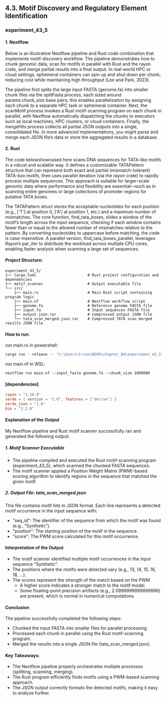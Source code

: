 ## 4.3. Motif Discovery and Regulatory Element Identification

### experiment_43_5

#### 1. Nextflow 
Below is an illustrative Nextflow pipeline and Rust code combination that implements motif-discovery workflow. The pipeline demonstrates how to chunk genomic data, scan for motifs in parallel with Rust and the rayon crate, and merge partial results into a final output. In real-world HPC or cloud settings, ephemeral containers can spin up and shut down per chunk, reducing cost while maintaining high throughput (Lee and Park, 2023).

The pipeline first splits the large input FASTA (genome.fa) into smaller chunk files via the splitFasta process, each sized around params.chunk_size base pairs; this enables parallelization by assigning each chunk to a separate HPC task or ephemeral container. Next, the scanMotif process invokes a Rust motif-scanning program on each chunk in parallel, with Nextflow automatically dispatching the chunks to executors such as local machines, HPC clusters, or cloud containers. Finally, the mergeHits process collects all partial JSON outputs into a single, consolidated file. In more advanced implementations, you might parse and merge each JSON file’s data or store the aggregated results in a database.

#### 2. Rust
The code belowshowcased here scans DNA sequences for TATA-like motifs in a robust and scalable way. It defines a customizable TATAPattern structure that can represent both exact and partial (mismatch-tolerant) TATA-box motifs, then uses parallel iteration (via the rayon crate) to rapidly process multiple sequences. This approach is suitable for larger-scale genomic data where performance and flexibility are essential—such as in scanning entire genomes or large collections of promoter regions for putative TATA boxes.

The TATAPattern struct stores the acceptable nucleotides for each position (e.g., ['T'] at position 0, ['A'] at position 1, etc.) and a maximum number of mismatches. The core function, find_tata_boxes, slides a window of the motif’s length across the input sequence, checking if each window contains fewer than or equal to the allowed number of mismatches relative to the pattern. By converting nucleotides to uppercase before matching, the code is case-insensitive. A parallel version, find_tata_boxes_parallel, leverages Rayon’s par_iter to distribute the workload across multiple CPU cores, enabling faster analysis when scanning a large set of sequences.

#### Project Structure:

```plaintext
experiment_43_5/
├── Cargo.toml                       # Rust project configuration and dependencies
├── motif_scanner                    # Output executable file
└── src/
    ├── main.rs                      # Main Rust script containing program logic
    ├── main.nf                      # Nextflow workflow script
    ├── genome.fa                    # Reference genome FASTA file
    ├── input.fa                     # Input sequences FASTA file
    ├── output.json.rar              # Compressed output JSON file
    └── tata_scan_merged.json.rar    # Compressed TATA scan merged results JSON file
```

#### How to run:

run main.rs in powershell:

```powershell
cargo run --release -- "C:\Users\trian\BGVR\chapter_04\experiment_43_5\src\genome.fa" "C:\Users\trian\BGVR\chapter_04\experiment_43_5\src\output.json"
```

run main.nf in WSL:

```wsl
nextflow run main.nf --input_fasta genome.fa --chunk_size 1000000
```

#### [dependencies]

```toml
rayon = "1.10.0"
serde = { version = "1.0", features = ["derive"] }
serde_json = "1.0"
bio = "2.2.0"
```

#### Explanation of the Output
My Nextflow pipeline and Rust motif scanner successfully ran and generated the following output:

##### 1. Motif Scanner Executable

* The pipeline compiled and executed the Rust motif-scanning program (experiment_43_5), which scanned the chunked FASTA sequences.
* The motif scanner applied a Position Weight Matrix (PWM)-based scoring algorithm to identify regions in the sequence that matched the given motif.

##### 2. Output File: tata_scan_merged.json
This file contains motif hits in JSON format. Each line represents a detected motif occurrence in the input sequence with:

* "seq_id": The identifier of the sequence from which the motif was found (e.g., "Synthetic").
* "position": The starting position of the motif in the sequence.
* "score": The PWM score calculated for this motif occurrence.

#### Interpretation of the Output
* The motif scanner identified multiple motif occurrences in the input sequence "Synthetic".
* The positions where the motifs were detected vary (e.g., 13, 14, 15, 16, 18, ...).
* The scores represent the strength of the match based on the PWM.
  * A higher score indicates a stronger match to the motif model.
  * Some floating-point precision artifacts (e.g., 2.0999999999999996) are present, which is normal in numerical computations.

#### Conclusion
The pipeline successfully completed the following steps:

* Chunked the input FASTA into smaller files for parallel processing.
* Processed each chunk in parallel using the Rust motif-scanning program.
* Merged the results into a single JSON file (tata_scan_merged.json).

#### Key Takeaways:

* The Nextflow pipeline properly orchestrates multiple processes (splitting, scanning, merging).
* The Rust program efficiently finds motifs using a PWM-based scanning approach.
* The JSON output correctly formats the detected motifs, making it easy to analyze further.
